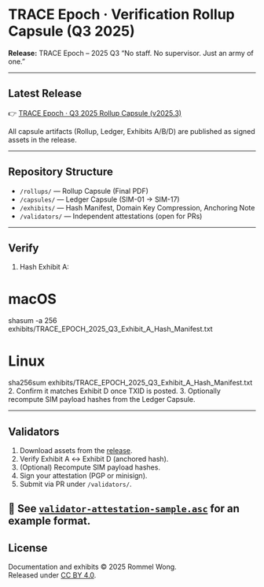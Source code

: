 # TRACE Epoch · Verification Rollup Capsule (Q3 2025)

**Release:** TRACE Epoch – 2025 Q3
“No staff. No supervisor. Just an army of one.”

---

## Latest Release
👉 [TRACE Epoch · Q3 2025 Rollup Capsule (v2025.3)](https://github.com/apollom911/trace-epoch-2025-q3/releases/tag/v2025.3)

All capsule artifacts (Rollup, Ledger, Exhibits A/B/D) are published as signed assets in the release.

---

## Repository Structure
- `/rollups/` — Rollup Capsule (Final PDF)  
- `/capsules/` — Ledger Capsule (SIM-01 → SIM-17)  
- `/exhibits/` — Hash Manifest, Domain Key Compression, Anchoring Note  
- `/validators/` — Independent attestations (open for PRs)

---

## Verify
1. Hash Exhibit A:
# macOS
shasum -a 256 exhibits/TRACE_EPOCH_2025_Q3_Exhibit_A_Hash_Manifest.txt

# Linux
sha256sum exhibits/TRACE_EPOCH_2025_Q3_Exhibit_A_Hash_Manifest.txt
2. Confirm it matches Exhibit D once TXID is posted.
3. Optionally recompute SIM payload hashes from the Ledger Capsule.

---

## Validators
1. Download assets from the [release](https://github.com/apollom911/trace-epoch-2025-q3/releases/tag/v2025.3).
2. Verify Exhibit A ↔ Exhibit D (anchored hash).
3. (Optional) Recompute SIM payload hashes.
4. Sign your attestation (PGP or minisign).
5. Submit via PR under `/validators/`.

📌 See [`validator-attestation-sample.asc`](validators/validator-attestation-sample.asc) for an example format.
---

## License
Documentation and exhibits © 2025 Rommel Wong.  
Released under [CC BY 4.0](https://creativecommons.org/licenses/by/4.0/).
